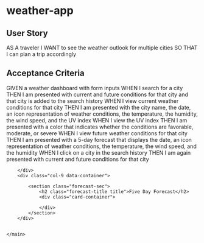 # weather-app

## User Story
   AS A traveler
   I WANT to see the weather outlook for multiple cities
   SO THAT I can plan a trip accordingly

## Acceptance Criteria   

   GIVEN a weather dashboard with form inputs
   WHEN I search for a city
   THEN I am presented with current and future conditions for that city and that city is added to the search history
   WHEN I view current weather conditions for that city
   THEN I am presented with the city name, the date, an icon representation of weather conditions, the temperature, the humidity, the wind speed, and the UV index
   WHEN I view the UV index
   THEN I am presented with a color that indicates whether the conditions are favorable, moderate, or severe
   WHEN I view future weather conditions for that city
   THEN I am presented with a 5-day forecast that displays the date, an icon representation of weather conditions, the temperature, the wind speed, and the humidity
   WHEN I click on a city in the search history
   THEN I am again presented with current and future conditions for that city





   <main class="d-flex flex-wrap row main-container">
        <div class="col-lg-3 col-sm-12 search-container">
           
        </div>
        <div class="col-9 data-container">
            
            <section class="forecast-sec">
                <h2 class="forecast-title title">Five Day Forecast</h2>
                <div class="card-container">
        
                </div>
            </section>
        </div>
       

    </main>